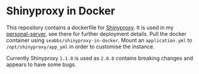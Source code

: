 # Shinyproxy in Docker

This repository contains a dockerfile for [Shinyproxy](https://www.shinyproxy.io). It is used in my [personal-server](), see there for further deployment details. Pull the docker container using `seabbs/shinyproxy-in-docker`. Mount an `application.yml` to `/opt/shinyproxy/app_yml` in order to customise the instance. 

Currently Shinyproxy `1.1.0` is used as `2.0.0` contains breaking changes and appears to have some bugs.
